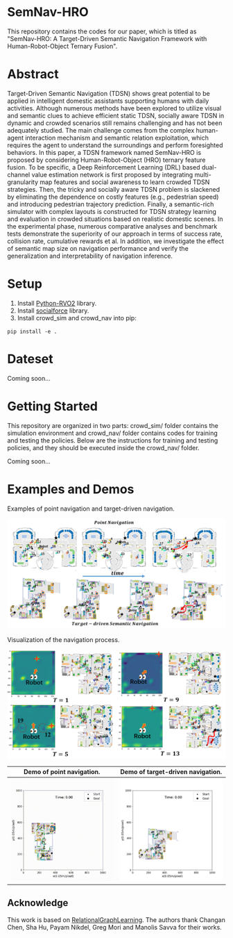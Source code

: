 # SemNav-HRO

This repository contains the codes for our paper, which is titled as "SemNav-HRO: A Target-Driven Semantic Navigation Framework with Human-Robot-Object Ternary Fusion". 

# Abstract

Target-Driven Semantic Navigation (TDSN) shows great potential to be applied in intelligent domestic assistants supporting humans with daily activities. Although numerous methods have been explored to utilize visual and semantic clues to achieve efficient static TDSN, socially aware TDSN in dynamic and crowded scenarios still remains challenging and has not been adequately studied. The main challenge comes from the complex human-agent interaction mechanism and semantic relation exploitation, which requires the agent to understand the surroundings and perform foresighted behaviors. In this paper, a TDSN framework named SemNav-HRO is proposed by considering Human-Robot-Object (HRO) ternary feature fusion. To be specific, a Deep Reinforcement Learning (DRL) based dual-channel value estimation network is first proposed by integrating multi-granularity map features and social awareness to learn crowded TDSN strategies. Then, the tricky and socially aware TDSN problem is slackened by eliminating the dependence on costly features (e.g., pedestrian speed) and introducing pedestrian trajectory prediction. Finally, a semantic-rich simulator with complex layouts is constructed for TDSN strategy learning and evaluation in crowded situations based on realistic domestic scenes. In the experimental phase, numerous comparative analyses and benchmark tests demonstrate the superiority of our approach in terms of success rate, collision rate, cumulative rewards et al. In addition, we investigate the effect of semantic map size on navigation performance and verify the generalization and interpretability of navigation inference.

# Setup
1. Install [Python-RVO2](https://github.com/sybrenstuvel/Python-RVO2) library.
2. Install [socialforce](https://github.com/ChanganVR/socialforce) library.
3. Install crowd_sim and crowd_nav into pip:
```
pip install -e .
```

# Dateset
Coming soon...

# Getting Started
This repository are organized in two parts: crowd_sim/ folder contains the simulation environment and crowd_nav/ folder contains codes for training and testing the policies. Below are the instructions for training and testing policies, and they should be executed inside the crowd_nav/ folder.

Coming soon...

# Examples and Demos

Examples of point navigation and target-driven navigation.
<div align="center">
	<img src="./Fig1.png" alt="Editor" width="800">
</div>

Visualization of the navigation process.
<div align="center">
	<img src="./Fig2.png" alt="Editor" width="800">
</div>

|                Demo of point navigation.             |                 Demo of target-driven navigation.             |
|:----------------------------------------------------:|:-------------------------------------------------------------:|
| <img src="./Demo-Point-Navigation.gif" width="500"/> | <img src="./Demo-Target-driven-Navigation.gif" width="500"/>  |


## Acknowledge
This work is based on [RelationalGraphLearning](https://github.com/ChanganVR/RelationalGraphLearning). The authors thank Changan Chen, Sha Hu, Payam Nikdel, Greg Mori and Manolis Savva for their works.
